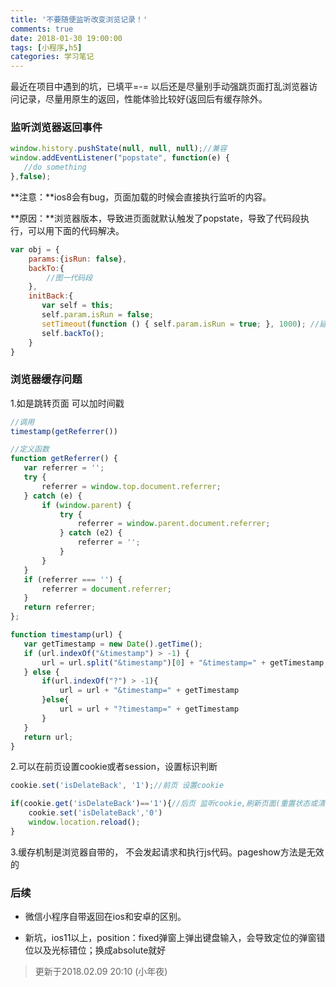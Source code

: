 ```yaml
---
title: '不要随便监听改变浏览记录！'
comments: true
date: 2018-01-30 19:00:00
tags: [小程序,h5]
categories: 学习笔记
---
```


最近在项目中遇到的坑，已填平=-=
以后还是尽量别手动强跳页面打乱浏览器访问记录，尽量用原生的返回，性能体验比较好(返回后有缓存除外。

 ### 监听浏览器返回事件
 ```javascript
window.history.pushState(null, null, null);//兼容
window.addEventListener("popstate", function(e) {
    //do something  
},false);
```
**注意：**ios8会有bug，页面加载的时候会直接执行监听的内容。

**原因：**浏览器版本，导致进页面就默认触发了popstate，导致了代码段执行，可以用下面的代码解决。
 ```javascript
 var obj = {
     params:{isRun: false},
     backTo:{
         //图一代码段
     },
     initBack:{
        var self = this;
        self.param.isRun = false;  
        setTimeout(function () { self.param.isRun = true; }, 1000); //延迟1秒 防止微信返回立即执行popstate事件  
        self.backTo();
     }
 }
```

### 浏览器缓存问题

1.如是跳转页面 可以加时间戳
```javascript
//调用
timestamp(getReferrer())
```
<!-- more -->
 ```javascript   
//定义函数
function getReferrer() {
    var referrer = '';
    try {
        referrer = window.top.document.referrer;
    } catch (e) {
        if (window.parent) {
            try {
                referrer = window.parent.document.referrer;
            } catch (e2) {
                referrer = '';
            }
        }
    }
    if (referrer === '') {
        referrer = document.referrer;
    }
    return referrer;
};

function timestamp(url) {
    var getTimestamp = new Date().getTime();
    if (url.indexOf("&timestamp") > -1) {
        url = url.split("&timestamp")[0] + "&timestamp=" + getTimestamp;
    } else {
        if(url.indexOf("?") > -1){
            url = url + "&timestamp=" + getTimestamp
        }else{
            url = url + "?timestamp=" + getTimestamp
        } 
    }
    return url;
}
```
2.可以在前页设置cookie或者session，设置标识判断
```javascript  
cookie.set('isDelateBack', '1');//前页 设置cookie

if(cookie.get('isDelateBack')=='1'){//后页 监听cookie,刷新页面(重置状态或清空cookie)
    cookie.set('isDelateBack','0')
    window.location.reload();
}
```
3.缓存机制是浏览器自带的， 不会发起请求和执行js代码。pageshow方法是无效的
### 后续

- 微信小程序自带返回在ios和安卓的区别。

- 新坑，ios11以上，position：fixed弹窗上弹出键盘输入，会导致定位的弹窗错位以及光标错位；换成absolute就好

> 更新于2018.02.09 20:10 (小年夜)